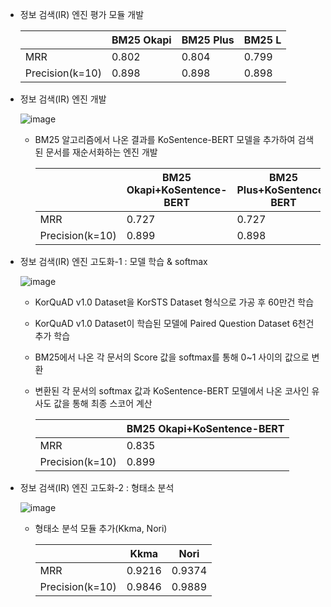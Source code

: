 - 정보 검색(IR) 엔진 평가 모듈 개발
    
    
    |  | BM25 Okapi | BM25 Plus | BM25 L |
    | --- | --- | --- | --- |
    | MRR | 0.802 | 0.804 | 0.799 |
    | Precision(k=10) | 0.898 | 0.898 | 0.898 |
- 정보 검색(IR) 엔진 개발
    
    ![image](https://user-images.githubusercontent.com/87981867/205571830-7234c396-f4ae-4959-8399-e1ebe0e85922.png)
    
    - BM25 알고리즘에서 나온 결과를 KoSentence-BERT 모델을 추가하여 검색된 문서를 재순서화하는 엔진 개발
        
        
        |  | BM25 Okapi+KoSentence-BERT | BM25 Plus+KoSentence-BERT | BM25 L+KoSentence-BERT |
        | --- | --- | --- | --- |
        | MRR | 0.727 | 0.727 | 0.726 |
        | Precision(k=10) | 0.899 | 0.898 | 0.898 |
- 정보 검색(IR) 엔진 고도화-1 : 모델 학습 & softmax
    
    ![image](https://user-images.githubusercontent.com/87981867/205571900-8637625d-691f-4bfa-b73c-4288f5ec98ee.png)
    
    - KorQuAD v1.0 Dataset을 KorSTS Dataset 형식으로 가공 후 60만건 학습
    - KorQuAD v1.0 Dataset이 학습된 모델에 Paired Question Dataset 6천건 추가 학습
    - BM25에서 나온 각 문서의 Score 값을 softmax를 통해 0~1 사이의 값으로 변환
    - 변환된 각 문서의 softmax 값과 KoSentence-BERT 모델에서 나온 코사인 유사도 값을 통해 최종 스코어 계산
        
        
        |  | BM25 Okapi+KoSentence-BERT |
        | --- | --- |
        | MRR | 0.835 |
        | Precision(k=10) | 0.899 |
- 정보 검색(IR) 엔진 고도화-2 : 형태소 분석
    
    ![image](https://user-images.githubusercontent.com/87981867/205571980-fb95067f-51c4-4da2-9fb4-fccc44f34ab8.png)
    
    - 형태소 분석 모듈 추가(Kkma, Nori)
        
        
        |  | Kkma | Nori |
        | --- | --- | --- |
        | MRR | 0.9216 | 0.9374 |
        | Precision(k=10) | 0.9846 | 0.9889 |

